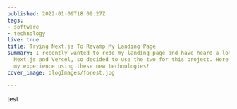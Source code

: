 ```yaml
---
published: 2022-01-09T18:09:27Z
tags:
- software
- technology
live: true
title: Trying Next.js To Revamp My Landing Page
summary: I recently wanted to redo my landing page and have heard a lot of buzz about
  Next.js and Vercel, so decided to use the two for this project. Here is a bit about
  my experience using these new technologies!
cover_image: blogImages/forest.jpg

---
```

test